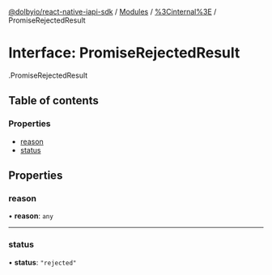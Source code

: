 [@dolbyio/react-native-iapi-sdk](../README.md) / [Modules](../modules.md) / [%3Cinternal%3E](../modules/_internal_.md) / PromiseRejectedResult

# Interface: PromiseRejectedResult

[<internal>](../modules/_internal_.md).PromiseRejectedResult

## Table of contents

### Properties

- [reason](_internal_.PromiseRejectedResult.md#reason)
- [status](_internal_.PromiseRejectedResult.md#status)

## Properties

### reason

• **reason**: `any`

___

### status

• **status**: ``"rejected"``
